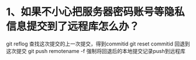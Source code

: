 # 1、如果不小心把服务器密码账号等隐私信息提交到了远程库怎么办？
git reflog  查找这次提交的上一次提交，得到commitid
git reset commitid 回退到这次提交
git push remotename -f 强制将回退后的本地提交记录push到远程库